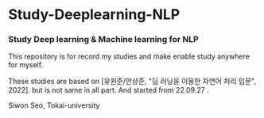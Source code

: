 # Study-Deeplearning-NLP
### Study Deep learning &amp; Machine learning for NLP

This repository is for record my studies and make enable study anywhere for myself.      
   
These studies are based on [유원준/안상준, "딥 러닝을 이용한 자연어 처리 입문", 2022]. but is not same in all part.
And started from 22.09.27 .
   
Siwon Seo, Tokai-university
